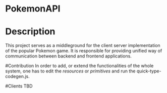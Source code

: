 ﻿# PokemonAPI

# Description
This project serves as a middleground for the client server implementation of the popular Pokemon game. It is responsible for providing unified way of communication between backend and frontend applications.

#Contribution
In order to add, or extend the functionalities of the whole system, one has to edit the *resources* or *primitives* and run the quick-type-codegen.js.

#Clients
TBD
